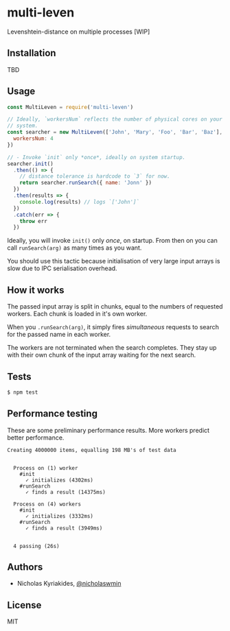 # multi-leven
Levenshtein-distance on multiple processes [WIP]

## Installation

TBD

## Usage

```javascript
const MultiLeven = require('multi-leven')

// Ideally, `workersNum` reflects the number of physical cores on your
// system.
const searcher = new MultiLeven(['John', 'Mary', 'Foo', 'Bar', 'Baz'], {
  workersNum: 4
})

// - Invoke `init` only *once*, ideally on system startup.
searcher.init()
  .then(() => {
    // distance tolerance is hardcode to `3` for now.
    return searcher.runSearch({ name: 'Jonn' })
  })
  .then(results => {
    console.log(results) // logs `['John']`
  })
  .catch(err => {
    throw err
  })
```

Ideally, you will invoke `init()` only *once*, on startup. From then on you
can call `runSearch(arg)` as many times as you want.

You should use this tactic because initialisation of very large input arrays
is slow due to IPC serialisation overhead.

## How it works

The passed input array is split in chunks, equal to the numbers of requested
workers. Each chunk is loaded in it's own worker.

When you `.runSearch(arg)`, it simply fires *simultaneous* requests to search
for the passed name in each worker.

The workers are not terminated when the search completes. They stay up
with their own chunk of the input array waiting for the next search.

## Tests

```bash
$ npm test
```

## Performance testing

These are some preliminary performance results. More workers predict
better performance.

```
Creating 4000000 items, equalling 198 MB's of test data


  Process on (1) worker
    #init
      ✓ initializes (4302ms)
    #runSearch
      ✓ finds a result (14375ms)

  Process on (4) workers
    #init
      ✓ initializes (3332ms)
    #runSearch
      ✓ finds a result (3949ms)


  4 passing (26s)
```


## Authors

- Nicholas Kyriakides, [@nicholaswmin][nicholaswmin]

## License

MIT

[nicholaswmin]: https://github.com/nicholaswmin
